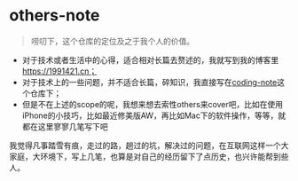 # others-note
> 唠叨下，这个仓库的定位及之于我个人的价值。
- 对于技术或者生活中的心得，适合相对长篇去赘述的，我就写到我的博客里 https://1991421.cn；
- 对于技术上的一些问题，并不适合长篇，碎知识，我直接写在[coding-note](https://github.com/alanhg/coding-note)这个仓库下；
- 但是不在上述的scope的呢，我想来想去索性others来cover吧，比如在使用iPhone的小技巧，比如最近修美版AW，再比如Mac下的软件操作，等等，就都在这里寥寥几笔写下吧

我觉得凡事踏雪有痕，走过的路，趟过的坑，解决过的问题，在互联网这样一个大家庭，大环境下，写上几笔，也算是对自己的经历留下了点历史，也兴许能帮到些人。
